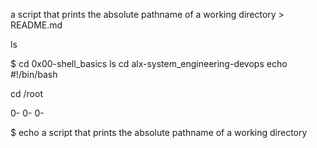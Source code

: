 a script that prints the absolute pathname of a working directory > README.md





ls

$ cd 0x00-shell_basics
ls
cd alx-system_engineering-devops
echo #!/bin/bash


cd /root



0-
0-
0-


$
echo a script that prints the absolute pathname of a working directory
